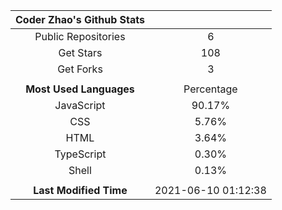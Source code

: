 | **Coder Zhao's Github Stats** | |
|:-:|:-:|
| Public Repositories | 6 |
| Get Stars | 108 |
| Get Forks | 3 |
| | |
| **Most Used Languages** | Percentage |
| JavaScript | 90.17% |
| CSS | 5.76% |
| HTML | 3.64% |
| TypeScript | 0.30% |
| Shell | 0.13% |
| | |
| **Last Modified Time** | 2021-06-10 01:12:38 |